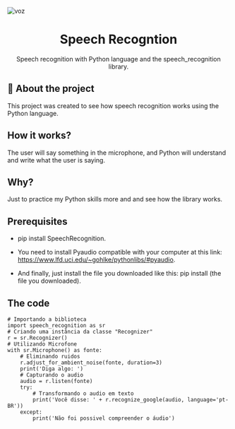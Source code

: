 ![voz](https://user-images.githubusercontent.com/51414398/106074608-e6756880-60ea-11eb-8bbd-e6fa20e03378.jpg)

<h1 align="center">Speech Recogntion</h1>

<p align="center">Speech recognition with Python language and the speech_recognition library.</p>

## :rocket: About the project

This project was created to see how speech recognition works using the Python language.

## How it works?

The user will say something in the microphone, and Python will understand and write what the user is saying.

## Why?

Just to practice my Python skills more and and see how the library works.

## Prerequisites

- pip install SpeechRecognition.

- You need to install Pyaudio compatible with your computer at this link: https://www.lfd.uci.edu/~gohlke/pythonlibs/#pyaudio.

- And finally, just install the file you downloaded like this: pip install (the file you downloaded).

## The code

```
# Importando a biblioteca 
import speech_recognition as sr
# Criando uma instância da classe "Recognizer"
r = sr.Recognizer()
# Utilizando Microfone
with sr.Microphone() as fonte:
    # Eliminando ruidos
    r.adjust_for_ambient_noise(fonte, duration=3) 
    print('Diga algo: ')
    # Capturando o audio
    audio = r.listen(fonte)
    try:
        # Transformando o audio em texto
        print('Você disse: ' + r.recognize_google(audio, language='pt-BR')) 
    except:
        print('Não foi possivel compreender o áudio')
```
